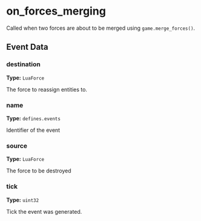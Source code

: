 # on_forces_merging

Called when two forces are about to be merged using `game.merge_forces()`.

## Event Data

### destination

**Type:** `LuaForce`

The force to reassign entities to.

### name

**Type:** `defines.events`

Identifier of the event

### source

**Type:** `LuaForce`

The force to be destroyed

### tick

**Type:** `uint32`

Tick the event was generated.


